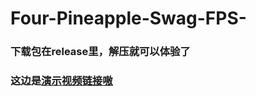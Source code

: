 # Four-Pineapple-Swag-FPS-

### 下载包在release里，解压就可以体验了
### 这边是[演示视频链接嗷](https://www.bilibili.com/video/BV1pm4y1k7ch/#reply157371460288)
